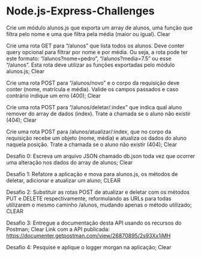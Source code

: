 # Node.js-Express-Challenges

Crie um módulo alunos.js que exporta um array de alunos, uma função que filtra pelo nome e uma que filtra pela média (maior ou igual). Clear

Crie uma rota GET para “/alunos” que lista todos os alunos. Deve conter query opcional para filtrar por nome e por média. Ou seja, a rota pode ter este formato: “/alunos?nome=pedro”, “/alunos?media=7.5” ou esse “/alunos”. Esta rota deve utilizar as funções exportadas pelo módulo alunos.js; Clear

Crie uma rota POST para “/alunos/novo” e o corpo da requisição deve conter (nome, matrícula e média). Valide os campos passados e caso contrário indique um erro (400); Clear

Crie uma rota POST para “/alunos/deletar/:index” que indica qual aluno remover do array de dados (index). Trate a chamada se o aluno não existir (404); Clear

Crie uma rota POST para /alunos/atualizar/:index, que no corpo da requisição recebe um objeto (nome, média) e atualiza os dados do aluno naquela posição. Trate a chamada se o aluno não existir (404); Clear

Desafio 0: Escreva um arquivo JSON chamado db.json toda vez que ocorrer uma alteração nos dados do array de alunos; Clear

Desafio 1: Refatore a aplicação e mova para alunos.js, os métodos de deletar, adicionar e atualizar um aluno; CLEAR

Desafio 2: Substituir as rotas POST de atualizar e deletar com os métodos PUT e DELETE respectivamente, reformulando as URLs para todas utilizarem o mesmo caminho /alunos, mudando apenas o método utilizado; CLEAR

Desafio 3: Entregue a documentação desta API usando os recursos do Postman; Clear
Link com a API publicada: https://documenter.getpostman.com/view/26870895/2s93Xx1jMH 

Desafio 4: Pesquise e aplique o logger morgan na aplicação; Clear

